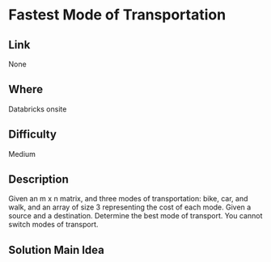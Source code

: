 # Fastest Mode of Transportation

## Link

None

## Where

Databricks onsite

## Difficulty

Medium

## Description

Given an m x n matrix, and three modes of transportation: bike, car, and walk, and an array of size 3 representing the cost of each mode. Given a source and a destination. Determine the best mode of transport. You cannot switch modes of transport.

## Solution Main Idea

